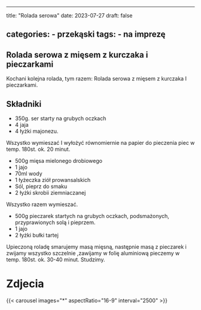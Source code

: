 

---
title: "Rolada serowa"
date: 2023-07-27
draft: false

categories:
    - przekąski
tags:
    - na imprezę
---

## Rolada serowa z mięsem z kurczaka i pieczarkami

Kochani kolejna rolada, tym razem:
Rolada serowa z mięsem z kurczaka I pieczarkami.

## Składniki

* 350g. ser starty na grubych oczkach
* 4 jaja
* 4 łyżki majonezu.

Wszystko wymieszać I wyłożyć równomiernie na papier do pieczenia piec w temp. 180st. ok. 20 minut.

* 500g mięsa mielonego drobiowego
* 1 jajo
* 70ml wody
* 1 łyżeczka ziół prowansalskich
* Sól, pieprz do smaku
* 2 łyżki skrobii ziemniaczanej

Wszystko razem wymieszać.

* 500g pieczarek startych na grubych oczkach, podsmażonych, przyprawionych solą i pieprzem.
* 1 jajo
* 2 łyżki bułki tartej

Upieczoną roladę smarujemy masą mięsną, następnie masą z pieczarek i zwijamy wszystko szczelnie ,zawijamy w folię aluminiową pieczemy w temp. 180st. ok. 30-40 minut.
Studzimy.

# Zdjecia

{{< carousel images="*" aspectRatio="16-9" interval="2500" >}}
